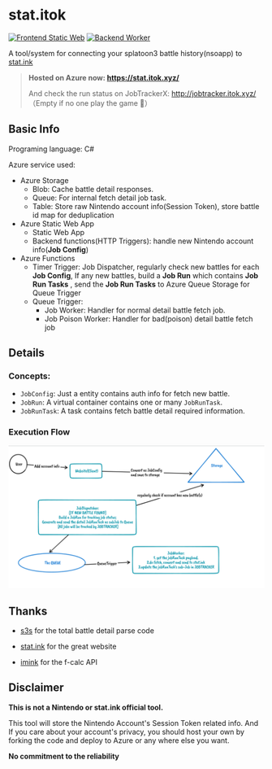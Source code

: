 # stat.itok


[![Frontend Static Web](https://github.com/Itoktsnhc/stat.itok/actions/workflows/azure-static-web-apps-jolly-rock-08ba20c00.yml/badge.svg?branch=release%2Fstatic)](https://github.com/Itoktsnhc/stat.itok/actions/workflows/azure-static-web-apps-jolly-rock-08ba20c00.yml)
[![Backend Worker](https://github.com/Itoktsnhc/stat.itok/actions/workflows/publish_to_azure_func.yml/badge.svg?branch=release%2Fbackground)](https://github.com/Itoktsnhc/stat.itok/actions/workflows/publish_to_azure_func.yml)

A tool/system for connecting your splatoon3 battle history(nsoapp) to [stat.ink](https://stat.ink/)

> **Hosted on Azure now: https://stat.itok.xyz/**
>
> And check the run status on JobTrackerX: http://jobtracker.itok.xyz/ （Empty if no one play the game 🙂）

## Basic Info
Programing language: C#

Azure service used:

- Azure Storage
  - Blob: Cache battle detail responses.
  - Queue: For internal fetch detail job task.
  - Table: Store raw Nintendo account info(Session Token), store battle id map for deduplication
- Azure Static Web App
  - Static Web App
  - Backend functions(HTTP Triggers): handle new Nintendo account info(**Job Config**)
- Azure Functions
  - Timer Trigger: Job Dispatcher, regularly check new battles for each **Job Config**, If any new battles, build a **Job Run** which contains **Job Run Tasks** , send the **Job Run Tasks** to Azure Queue Storage for Queue Trigger
  - Queue Trigger: 
    - Job Worker: Handler for normal detail battle fetch job.
    - Job Poison Worker: Handler for bad(poison) detail battle fetch job



## Details
### Concepts:

- `JobConfig`: Just a entity contains auth info for fetch new battle. 
- `JobRun`: A virtual container contains one or many `JobRunTask`.
- `JobRunTask`: A task contains fetch battle detail required information.

### Execution Flow

![image-20221122160620624](_assets/image-20221122160620624.png)

## Thanks

- [s3s](https://github.com/frozenpandaman/s3s) for the total battle detail parse code

- [stat.ink](https://github.com/fetus-hina/stat.ink) for the great website

- [imink](https://github.com/imink-app) for the f-calc API

  

## Disclaimer

**This is not a Nintendo or stat.ink official tool.** 

This tool will store the Nintendo Account's Session Token related info. And If you care about your account's privacy, you should host your own by forking the code and deploy to Azure or any where else you want.

**No commitment to the reliability**

